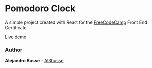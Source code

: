 # Pomodoro Clock

A simple project created with React for the [FreeCodeCamp](https://www.freecodecamp.org/) Front End Certificate

[Live demo](https://al3busse.github.io/Pomodoro-Clock/)

### Author

**Alejandro Busse** - [Al3busse](https://github.com/Al3busse)
